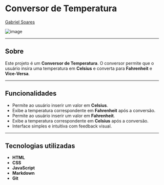# Conversor de Temperatura

[Gabriel Soares](https://www.linkedin.com/in/gabriel-soares-3098782b0/)

![image](https://github.com/user-attachments/assets/ed96c155-ae85-4de4-8603-a60a107c1911)

---

## Sobre
Este projeto é um **Conversor de Temperatura**. O conversor permite que o usuário insira uma temperatura em **Celsius** e converta para **Fahrenheit** e **Vice-Versa**.

---

## Funcionalidades
- Permite ao usuário inserir um valor em **Celsius**.
- Exibe a temperatura correspondente em **Fahrenheit** após a conversão.
- Permite ao usuário inserir um valor em **Fahrenheit**.
- Exibe a temperatura correspondente em **Celsius** após a conversão.
- Interface simples e intuitiva com feedback visual.

---

## Tecnologias utilizadas
- **HTML**
- **CSS**
- **JavaScript**
- **Markdown**
- **Git**
